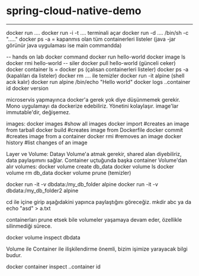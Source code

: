 # spring-cloud-native-demo

----
docker run ....
docker run -i -t .... terminali açar
docker run -d .... /bin/sh -c "....."
docker ps -a = kapanmıs olan tüm containerleri listeler (java -jar görünür java uygulaması ise main commandda)

-- hands on lab docker command
docker run hello-world
docker image ls
docker rmi hello-world -- siler
docker pull hello-world (günceli ceker)
docker container ls = docker ps (çalısan containerleri listeler)
docker ps -a (kapalıları da listeler)
docker rm .... ile temizler
docker run -it alpine  (shell acık kalır)
docker run alpine /bin/echo "Hello world"
docker logs ..container id
docker version

microservis yapmayınca docker'a gerek yok diye düşünmemek gerekir. Mono uygulamayı da dockerize edebiliriz. Yönetini kolaylaşır.
image'lar immutable'dir, değişemez.

images:
docker images #show all images
docker import #creates an image from tarball
docker build  #creates image from Dockerfile
docker commit #creates image from a container
docker rmi    #removes an image
docker history #list changes of an image


Layer ve Volume:
Datayı Volume'a atmak gerekir, shared alan diyebiliriz, data paylaşımını sağlar. Container uçtuğunda başka container Volume'dan alır
volumes:
docker volume create db_data
docker volume ls
docker volume rm db_data
docker volume prune (temizler)


docker run -it -v dbdata:/my_db_folder alpine
docker run -it -v dbdata:/my_db_folder2 alpine

cd ile içine girip aşağıdakini yapınca paylaştığını göreceğiz.
mkdir abc ya da echo "asd" > a.txt


containerları prune etsek bile volumeler yaşamaya devam eder, özellikle silinmediği sürece.

docker volume inspect dbdata

Volume ile Container ile ilişkilendirme önemli, bizim işimize yarayacak bilgi budur.

docker container inspect ..container id





